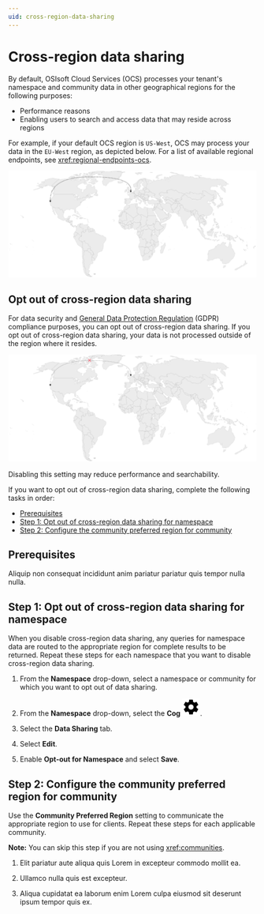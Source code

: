 ```yaml
---
uid: cross-region-data-sharing
---
```


# Cross-region data sharing

By default, OSIsoft Cloud Services (OCS) processes your tenant's namespace and community data in other geographical regions for the following purposes:

- Performance reasons 
- Enabling users to search and access data that may reside across regions

For example, if your default OCS region is `US-West`, OCS may process your data in the `EU-West` region, as depicted below. For a list of available regional endpoints, see <xref:regional-endpoints-ocs>.

![Cross-region data sharing enabled](./_images/cross-region-data-sharing.drawio.svg)

## Opt out of cross-region data sharing

For data security and [General Data Protection Regulation](https://gdpr.eu/) (GDPR) compliance purposes, you can opt out of cross-region data sharing. If you opt out of cross-region data sharing, your data is not processed outside of the region where it resides. 

![Cross-region data sharing disabled](./_images/cross-region-data-sharing-disabled.drawio.svg)

Disabling this setting may reduce performance and searchability.

If you want to opt out of cross-region data sharing, complete the following tasks in order:

- [Prerequisites](#prerequisites)
- [Step 1: Opt out of cross-region data sharing for namespace](#step-1-opt-out-of-cross-region-data-sharing-for-namespace)
- [Step 2: Configure the community preferred region for community](#step-2-configure-the-community-preferred-region-for-community)

## Prerequisites

Aliquip non consequat incididunt anim pariatur pariatur quis tempor nulla nulla.

## Step 1: Opt out of cross-region data sharing for namespace

When you disable cross-region data sharing, any queries for namespace data are routed to the appropriate region for complete results to be returned. Repeat these steps for each namespace that you want to disable cross-region data sharing.

1. From the **Namespace** drop-down, select a namespace or community for which you want to opt out of data sharing. 

1. From the **Namespace** drop-down, select the **Cog** ![Cog](./_icons/default/cog.svg).

1. Select the **Data Sharing** tab.

1. Select **Edit**.

1. Enable **Opt-out for Namespace** and select **Save**.

## Step 2: Configure the community preferred region for community

Use the **Community Preferred Region** setting to communicate the appropriate region to use for clients. Repeat these steps for each applicable community.

**Note:** You can skip this step if you are not using <xref:communities>.
 
1. Elit pariatur aute aliqua quis Lorem in excepteur commodo mollit ea.

1. Ullamco nulla quis est excepteur.

1. Aliqua cupidatat ea laborum enim Lorem culpa eiusmod sit deserunt ipsum tempor quis ex.